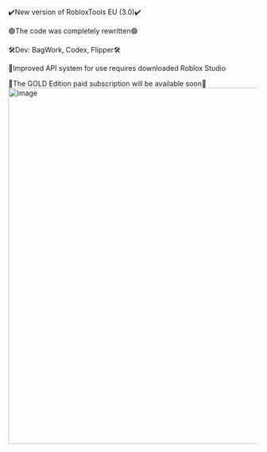 ✔️New version of RobloxTools EU (3.0)✔️

🟢The code was completely rewritten🟢

🛠️Dev: BagWork, Codex, Flipper🛠️

📝Improved API system for use requires downloaded Roblox Studio

💎The GOLD Edition paid subscription will be available soon💎
<img width="1119" height="716" alt="image" src="https://github.com/user-attachments/assets/a2eee234-9e57-4a8e-88ca-d658c772ef6f" />
